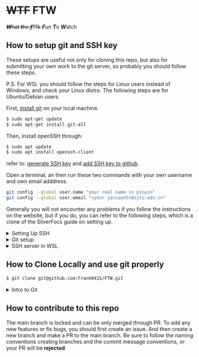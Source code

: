 # ~~WTF~~ FTW

~~***W***hat ***t***he ***f***??k~~ ***F***un ***T***o ***W***atch

## How to setup git and SSH key

These setups are useful not only for cloning this repo, but also for submitting your own work to the git server, so probably you should follow these steps.

P.S. For WSL you should follow the steps for Linux users instead of Windows, and check your Linux distro. The following steps are for Ubuntu/Debian users.

First, [install git](https://github.com/git-guides/install-git) on your local machine.

```bash
$ sudo apt-get update
$ sudo apt-get install git-all
```

Then, install openSSH through:

```bash
$ sudo apt update
$ sudo apt install openssh-client
```

 refer to: [generate SSH key](https://docs.github.com/en/authentication/connecting-to-github-with-ssh/generating-a-new-ssh-key-and-adding-it-to-the-ssh-agent?platform=windows) and [add SSH key to github](https://docs.github.com/en/authentication/connecting-to-github-with-ssh/adding-a-new-ssh-key-to-your-github-account).

Open a terminal, an then run these two commands with your own username and own email adddress.

```bash
git config --global user.name "your real name in pinyin"
git config --global user.email "<your jaccount>@sjtu.edu.cn"
```

Generally you will not encounter any problems if you follow the instructions on the website, but if you do, you can refer to the following steps, which is a clone of the SilverFocs guide on setting up.


<details close>
    <summary>Setting Up SSH</summary>

## Secure Shell

Using the Secure Shell (SSH) protocol, you can connect and authenticate to remote servers and services. With SSH keys, you can connect to FOCS git server easily and securely. This tutorial will help you generate your own SSH key. To learn more about SSH authentication, refer to [About SSH](https://help.github.com/en/github/authenticating-to-github/about-ssh).

### Step 1: Preparation

<details close>
    <summary>WSL / Debian / Ubuntu</summary>

In your terminal, install `openssh` using your package manager. For example, in Debian / Ubuntu, type

```bash
$ sudo apt update
$ sudo apt install openssh-client
```

If you are using WSL, and also want to config the SSH directly in Windows, refer to the Further Readings.

</details>

<details close>
    <summary>Ach Linux / Manjaro</summary>

```bash
$ sudo pacman -Syyu
$ sudo pacman -S openssh
```

</details>

<details close>
    <summary>macOS</summary>

```bash
$ brew install openssh
```
</details>

### Step 2: Check for existing SSH keys

Open your terminal (macOS/Linux) or git bash (Windows) and type

```bash
$ ls -al ~/.ssh
```

Check whether you already have `id_rsa` and `id_rsa.pub`.

1. If these files exist, go to step 4.
2. If `.ssh` directory does not exist, or it’s empty. For example, if the output is

```bash
ls: cannot access '.ssh': No such file or directory
```

### Step 3: Generate a new SSH key

See [this tutorial](https://docs.github.com/en/authentication/connecting-to-github-with-ssh/generating-a-new-ssh-key-and-adding-it-to-the-ssh-agent#generating-a-new-ssh-key) to create a new keypair. Remember to use your SJTU email ("\<your jaccount\>@sjtu.edu.cn").

Usually, you can just press Enter to leave the passphrase empty.

### Step 4: Check and submit

In your terminal (macOS/Linux) or git bash (Windows), check whether the key is already generated by typing

```bash
$ cd ~/.ssh
$ ls -al
```

You should be able to find `id_ed25519` and `id_ed25519.pub`. Open the file `id_ed25519.pub` in a text editor, or type `cat id_ed25519.pub` in the terminal.

Then open [FOCS gitea](https://focs.ji.sjtu.edu.cn/git) in your browser. Press the button on the top right corner, then go to "Settings". Go to "SSH / GPG Keys". 

In the SSH Key section, press "Add Key". Paste the content your `id_rsa.pub` file in the box below. If you succeed, the Key name will be generated automatically. You should copy and paste something in the form:
```
ssh-ed25519 <some very long thing> <your jaccount>@sjtu.edu.cn
```

Then press "Add Key". The system will display a green success banner.

**Important: only copy the public key, i.e. the key with `.pub` suffix.**

### Further readings

In most cases this section can be skipped. Refer to it in case you meet problems and contact a manager.

<details close>
    <summary>Windows 10</summary>

You can also generate SSH keys with Git Bash, first install [git for windows](https://gitforwindows.org/).

If you’ve already installed `git` with `choco`, you can skip this step.

Then you can open the Git Bash to perform the same procedures, the home directory `~` will be `C:\Users\Username`.

You can also copy the `~/.ssh` folder in WSL into `C:\Users\Username\.ssh` so that everything will work on git bash without any other configuration.

</details>

<details close>
    <summary>SSH server in WSL</summary>

The default SSH Server may not be configured correctly in WSL. You can check it by

```bash
$ sudo service ssh stop
$ sudo /usr/sbin/sshd -d
```

Check the startup logs and make sure HostKeys are available and you don’t see log messages such as:

```
debug1: sshd version OpenSSH_7.2, OpenSSL 1.0.2g  1 Mar 2016
debug1: key_load_private: incorrect passphrase supplied to decrypt private key
debug1: key_load_public: No such file or directory
Could not load host key: /etc/ssh/ssh_host_rsa_key
debug1: key_load_private: No such file or directory
debug1: key_load_public: No such file or directory
Could not load host key: /etc/ssh/ssh_host_dsa_key
debug1: key_load_private: No such file or directory
debug1: key_load_public: No such file or directory
Could not load host key: /etc/ssh/ssh_host_ecdsa_key
debug1: key_load_private: No such file or directory
debug1: key_load_public: No such file or directory
Could not load host key: /etc/ssh/ssh_host_ed25519_key
```

If you do see such messages and the keys are missing under /etc/ssh/, you will have to regenerate the keys or just purge & install `openssh-server`:

```bash
$ sudo apt purge openssh-server
$ sudo apt install openssh-server
```

You may also need to configure the ssh server in `/etc/ssh/sshd_config` with `vi` or `nano` (use `sudo` for root privilege).

Find the lines

```
PermitRootLogin no/prohibit-password
PasswordAuthentication no
```

Change them to

```
PermitRootLogin yes
PasswordAuthentication yes
```

Remember to remove # if it exists in any of the two lines.

This will enable root login and password login which is usually useful.

Then

```bash
$ sudo service ssh restart
$ sudo service ssh status
```

If you want to login with root by password, you need to set a password first:

```bash
$ sudo passwd root
```

You should now be able to connect to WSL on your Git Bash:

```bash
$ ssh root@localhost
```

</details>

### References

1. [Connecting to GitHub with SSH](https://help.github.com/en/github/authenticating-to-github/connecting-to-github-with-ssh)
2. [Open SSH Service in WSL](https://blog.csdn.net/zhouzme/article/details/81087837)
3. [WSL Troubleshooting](https://docs.microsoft.com/en-us/windows/wsl/troubleshooting)
</details>

<details close>
    <summary>Git setup</summary>


## Git installation and setup

For information about git, please refer to SilverFOCS Introduction to git.

### Installation

<details close>
    <summary>WSL / Debian / Ubuntu</summary>

Reference in https://www.git-scm.com/download/linux

```bash
$ sudo apt install git
```
</details>

<details close>
    <summary>Arch Linux / Manjaro</summary>

```bash
$ sudo pacman -Syyu git
```
</details>

<details close>
    <summary>macOS</summary>

Using [homebrew](https://brew.sh/)

If `brew` is not installed in your mac yet, follow the guide on the homebrew website.

Open the terminal.

```bash
$ brew install git
```
</details>

Type `git --version` after installation, if it returns a version number, then it is done.

### Configuration

First, open a terminal, an then run these two commands with your own username and own email adddress.

**Important: input your real name in pinyin and use your sjtu email address**

```bash
git config --global user.name "your real name in pinyin"
git config --global user.email "<your jaccount>@sjtu.edu.cn"
```

### Further readings

In most cases this section can be skipped. Refer to it in case you meet problems and contact a manager.

<details close>
    <summary>Git GUI</summary>

Most modern IDE integerate git either natively or through plugins. Common examples are VSCode, Atom, Vim/Neovim (plugins), and JetBrains. 

</details>

### References

1. [Learn Git branch](https://learngitbranching.js.org/)
2. [Git book](https://git-scm.com/book/en/v2/Git-Basics-Getting-a-Git-Repository)
</details>


<details close>
    <summary>SSH server in WSL</summary>

The default SSH Server may not be configured correctly in WSL. You can check it by

```bash
$ sudo service ssh stop
$ sudo /usr/sbin/sshd -d
```

Check the startup logs and make sure HostKeys are available and you don’t see log messages such as:

```
debug1: sshd version OpenSSH_7.2, OpenSSL 1.0.2g  1 Mar 2016
debug1: key_load_private: incorrect passphrase supplied to decrypt private key
debug1: key_load_public: No such file or directory
Could not load host key: /etc/ssh/ssh_host_rsa_key
debug1: key_load_private: No such file or directory
debug1: key_load_public: No such file or directory
Could not load host key: /etc/ssh/ssh_host_dsa_key
debug1: key_load_private: No such file or directory
debug1: key_load_public: No such file or directory
Could not load host key: /etc/ssh/ssh_host_ecdsa_key
debug1: key_load_private: No such file or directory
debug1: key_load_public: No such file or directory
Could not load host key: /etc/ssh/ssh_host_ed25519_key
```

If you do see such messages and the keys are missing under /etc/ssh/, you will have to regenerate the keys or just purge & install `openssh-server`:

```bash
$ sudo apt purge openssh-server
$ sudo apt install openssh-server
```

You may also need to configure the ssh server in `/etc/ssh/sshd_config` with `vi` or `nano` (use `sudo` for root privilege).

Find the lines

```
PermitRootLogin no/prohibit-password
PasswordAuthentication no
```

Change them to

```
PermitRootLogin yes
PasswordAuthentication yes
```

Remember to remove # if it exists in any of the two lines.

This will enable root login and password login which is usually useful.

Then

```bash
$ sudo service ssh restart
$ sudo service ssh status
```

If you want to login with root by password, you need to set a password first:

```bash
$ sudo passwd root
```

You should now be able to connect to WSL on your Git Bash:

```bash
$ ssh root@localhost
```
</details>

## How to Clone Locally and use git properly

```bash
$ git clone git@github.com:Frank0415/FTW.git
```


<details close>
    <summary>Intro to Git</summary>

# Introduction to Git

## What is Git

A version control system.

- Keep track of your project.
- Easy to access historical versions.
- Parallel workflow with branches.

## Why Git

Think about these scenarios:

1. You accidentally deleted part of your source code.
2. You and your colleague are working in parallel on different features of the same project.
3. You tried out a brand new idea, but it’s actually a bad idea and you want an “undo”.

As you start coding, you’ll find these demands reasonable, and all of them can be covered by Git. We’ll see how to deal with them later.

## Git Repository

Suppose you have a project that is managed by Git. The main folder containing all your project files is called a Git `Repository`, or `repo` for short. To start working with Git, go inside your project folder and perform:

```bash
cd my-project/   # go inside the project folder
git init         # initialize
```

In this way you’ve created a new local `repo`.

However, your target `repo` could be remote, e.g. on GitHub, and you have to download it. Perform

```bash
git clone <url> [local name]
```

and the `repo` will show up in your folder.

Here `<term>` means you should replace `<term>` with what it means, and `[term]` means it’s optional.

## Git Commit

Git saves your work bit by bit using `commit`. A `commit` contains a `patch` and a commit message. A `patch` can be understood as “the additional work done since last `commit`”, while the commit message summarizes what work was done exactly. Note that the `commit`s can be cascaded, together they can represent how your work adds up.

For _Scenario 1_, Git works by creating a `.git` folder in your project. As long as you committed the work and didn’t delete `.git` folder, your history is recoverable.

To commit, you have to follow two steps:

1. `git add <files>` which selects what will be committed this time
2. `git commit -m <message>` which performs the commit and adds the message

Note that:

1. `<files>` could be `*` if you just want everything to be included.
2. `<message>` can be quoted like `git commit -m “I did this.”`, which generates the message “I did this.”.

### Commit is not Save - Make Commits Meaningful

Now you may have the impression that a commit saves your work. That’s true, but it’s very different from pressing `Ctrl+S` / `Cmd+S`. A commit must be meaningful overall. You have to tell the reader (your colleague or your future self) what is done in this commit.

- commits should be atomic (small, doing only one thing, e.g. belong to only 1 feature or fix)
- it should not prevent your game from compiling
- the commit message should be only a few words but describe everything you did (if you can't do that, then you're doing too much in this commit)

Following these guidelines will make it easier to find the commit in which a bug was introduced, and also find the problematic change in that commit quickly.

If you did too much and can’t tell what specific task you’ve done in a commit, then it should be separated into several commits by

```bash
git add a.elm
git commit -m "Did a." # perhaps making the snake moving
git add b.elm
git commit -m "Did b." # perhaps deciding the endgame condition
```

An advanced usage is you can `add` not the whole file, but only a part of it, by

```bash
git add a.elm -p
```

and follow the instructions to select only some of the lines in a file.

## Git Push & Pull

We won't go into details about these two commands.

Basically, `git pull` will download the new commits from the Gitea server, which includes the code that your collaborators recently wrote. So, you need to run this command when you start your coding every day.

`git push` is command that can upload your commits to the Gitea server, so that your collaborators can pull it.

## Git Branch

Now that we’ve got many `commits`, how can we manage these commits? Git creates the concept `branch`. A `branch` is a string of `commit`s in a certain order. As your project continues receiving `commit`s, it’s `branch` gets longer. You can create a new `branch` at any commit. **Every branch has a `head` indicating where the next commit will be applied.**

```mermaid
graph LR;
0((C0)) --> 1((C1))
1 --> 2((C2))
2 --> 3((C3))
3 -.- main
1 --> 4((C4))
4 -.- new
```

In this example, you start from `C0` at branch `main` and commits `C1` - `C3` step by step. Then you have a new idea and creates a new branch at `C1` called `new`, and commits `C4`. The head of branch `main` points to `C3`, and the head of `new` points to `C4`.

You can imagine `branch` as the “branch” in the parallel universe theory. Every time we make a binary decision, the universe divides into two branches indicating two possibilities. The `head` of a `branch` points to the latest moment, ensuring that time grows linearly - your path is set on a certain branch, but your current alteration may change the future.

The final piece of this system is `HEAD`, which is similar to the `head` of a branch, but it indicates where your _current_ location is. In the example above, your `HEAD` now points to branch `new`, meaning you’re at branch `new`. `HEAD` is just like “your working directory in git”.

To change your `HEAD`, use

```bash
git checkout <branch/commit>
```

which travels in Git history and revert your project to a certain time point (commit).

To create a new `branch` at current `commit`, use

```bash
git branch <name>
```

More usage can be found by `git branch --help` (so does all other `git <subcommand> --help`).

Now we can try to solve the scenarios.

For _Scenario 2_, you and your colleague are working together, perhaps even changing the same file. Suppose you are using `main` in the example above. Your colleague can checkout `C1`, create a branch called `new`, and commit his `C4`.

For _Scenario 3_, you did some bad experiments and find it hard to correctly delete all your wrong codes, you can reset your branch to any one of your previous commits using

```bash
git reset <commit> [option]
```

Here you have three options. Go check the manual use `--help` and find out how they work.

**!!!** `git reset` could be dangerous because it may erase all the commits after your reset point.

### Conservative Head Rule

It turns out that `branch` is _the_ most important concept in Git. We claim that the following rule always holds for commits:

If a commit can be found in any one of the heads, it should be kept; however if no branch or head contains the commit, the commit will be discarded.

This rule is called the Conservative Head Rule. (Don’t try to search it, I made it myself.)

```mermaid
graph LR;
0((C0)) --> 1((C1))
1 --> 2((C2))
2 --> 3((C3))
3 -.- main
1 --> 4((C4))
4 -.- new
4 --> 5((C5))
5 --> 6((C6))
6 -.- HEAD
```

For example, with the previous example given, one can use these commands to get the result above:

```bash
git checkout C4       # "detached head state"
git commit -m "..."   # the commit is represented as C5
git commit -m "..."   # the commit is represented as C6
```

Now, if one run `git checkout main` (or any other destination), both `C5` and `C6` will be lost, because as our `HEAD` has been changed to point `main`, these commits aren’t in any branch. This state is called `detached head state` because the `HEAD` is not pointing to any branch, and will bring such risk of losing commits. To keep `C5` and `C6`, one should immediately create a branch at `HEAD`.

## Git Merge and Pull Request

In a real development, we always place our major development flow on the `master` branch, (sometimes called `main` branch).

For example, look at the following tree graph.

```mermaid
graph LR;
0((C0)) --> 1((C1))
1 --> 2((C2))
2 -.- main
1 --> 4((C4))
4 --> 5((C5))
5 -.- issue3
```

In this repo, suppose that your customer has reported a bug tagged `#issue3` and you are the programmer in charge of it. Right now, after a few commits, you are pretty sure that you have fixed the bug. You need to put your work onto the `main` branch, so that when the company release the product next time, your customers will not have to suffer the previous problems.

What you should do is:

```bash
git checkout main #to make sure that you are on the main branch
git merge issue3 #Merge the changes you made to the main branch
```

After running these commands, your tree will look like this:

```mermaid
graph LR;
0((C0)) --> 1((C1))
1 --> 2((C2))
2 --> 6
1 --> 4((C4))
4 --> 5((C5))
5 -.- issue3
5 --> 6((C6))
6 -.- main
```

Now that your work is merged in, you have no further need for the `issue3` branch. You can close the issue in your issue-tracking system, and delete the branch:

```bash
git branch -d issue3
```

Your tree will then look like this:

```mermaid
graph LR;
0((C0)) --> 1((C1))
1 --> 2((C2))
2 --> 6
1 --> 4((C4))
4 --> 5((C5))
5 --> 6((C6))
6 -.- main
```

### **But, this might not always work!**

Please look at the original graph:

```mermaid
graph LR;
0((C0)) --> 1((C1))
1 --> 2((C2))
2 -.- main
1 --> 4((C4))
4 --> 5((C5))
5 -.- issue3
```

### What will happen if `C5` changed the same code block with `C2`?

In this case, the git system will not create the merged result: `C6` commit immediately. The system will ask you to handle the conflicts by hand. Git will modify your files so that they look like this:

```html
<<<<<<< HEAD:index.html
<div id="footer">contact : email.support@github.com</div>
=======
<div id="footer">please contact us at support@github.com</div>
>>>>>>> issue3:index.html
```

You can use the tools provided in WebStorm or VSCode to do the merging and solve the conflicts. After that, you can use `git commit` to finalize your merge.

Then, your repo tree will look again like this:

```mermaid
graph LR;
0((C0)) --> 1((C1))
1 --> 2((C2))
2 --> 6
1 --> 4((C4))
4 --> 5((C5))
5 -.- issue3
5 --> 6((C6))
6 -.- main
```

## Git Stash
**Warning: The situations where Git Stash Commands can be used are strictly limited. Misusing Git Stash Commands brings serious risk of losing your code.**

In team development, it is efficient to work in different branches. But sometimes when you are dealing with some work on one branch, you have to switch to another branch to work on something else immediately for some reason. In this case you might want to temporarily stash your work instead of making a commit.

`git stash` is useful in this situation, it temporarily stashes the changes you've made to your working copy, which can be re-applied later on.

### Where are the changes saved?

Simply speaking, `git stash` saves all your changes in a 'stack' local to your Git repository. Therefore, stashes are not transferred to the server when you push. And it is not attached to a branch so please note that the changes will be saved in **the same list** when you stash in different branches. 

### Under what circumstances can I use Git Stash Commands? 
You can use these commands when you want to stash your changes for a short time. For example, you can stash your work when you are urgently asked to fix a bug in another branch. Make sure you will come back to your work very soon in case you forget to re-apply your work.

You can check your stash list by using:
```bash
git stash list
```
Normally it is empty since we haven't stashed any changes yet.

To simply stash your work, use:
```bash
git stash
```
Note that this command will only stash the changes in tracked files, so if you want to stash some new files that have not been staged, add option `-u` or `--include-untracked` like:
```bash
git stash -u
```
After you stash successfully, you should receive a prompt:
```bash
Saved working directory and index state WIP on <branch>: <commit> <commit message>
```
**Please make sure you stash your work successfully after every time you run `git stash`**  

if you run `git stash list` now, you can see the newest stash:
```bash
stash@{0}: WIP on <branch>: <commit> <commit message>
```
However, it is hard for us to recall what we did according to the default information. So it is good practice to annotate your stashes with a description, add option `-m` or `--message` like:
```bash
git stash -m <message>
```
A stash with description is viewed as:
```bash
stash@{<n>}: On <branch>: <message>
```
After stashing your works, another issue is how to re-apply them.

You can use:
```bash
git stash pop
```
This command simply pops out the newest stash in the stash list and applies it to the current branch.

Since it will delete the stash automatically, it is annoying if accidentally using this command in a wrong branch. So it is recommended to use:
```bash
git stash apply
```
It only applies the newest stash but never deletes it. Another advantage is that you can apply one stash to multiple branches in this way.

After you check your code, you can delete the stash manually using:
```bash
git stash drop
```
If you change your code after stash it, you may meet conflicts when re-applying. Then you should do the conflicts solving process. See [information about solving the conflicts](#what-will-happen-if-c5-changed-the-same-code-block-with-c2).

**Do not take the initiative to create multiple stashes, because it increases the risk of losing your code.**

But if you have to deal with multiple stashed accidentally, some commands are helpful.
```bash
git stash list
```
It has been introduced. For multiple stashes, it shows a stash list:
```bash
stash@{0}: ...
stash@{1}: ...
...
```
The identifier number shows the order of the stashes. For instance, `stash@{0}` is the newest stash, `stash@{1}` is the second newest, and so on.

What you should do to operate one specific stash is to pass the identifier number as the last argument to `git stash apply` and `git stash drop`:
```bash
git stash apply <identifier number>
git stash drop <identifier number>
```

### Suggestions to use Git Stash safely

- Make sure you will get back to your work soon every time you stash. Otherwise commit your work should be a better choice.
- make a description for every stash.
- `git stash` won't stash changes made to untracked or ignored files. So if you add some new files that are untracked, use `git add` to stage them first. Or you can use `git stash -u` to stash changes in both tracked and untracked files. 
- Do not mix the works from different branches together in the stash list. Keep it clean.
- Make sure your work is stashed in the stash list successfully after you stash it.
- Use `git stash apply` instead of `git stash pop`, and then delete the used stash manually.
- Check and manage your stash list frequently, especially when stashing and re-applying.

## Git LFS

In real-life projects, it is very common to include large binary files like audios or videos, which cannot be efficiently tracked by Git and will lead to large memory usages. Git Large File Storage (LFS) is an efficient tool to solve this issue by replacing large files with text pointers pointing to the contents on a remote server.

### Set Up for Git LFS

Git LFS is an open source project hosted on a [GitHub repo](https://github.com/git-lfs/git-lfs). You may check the release page to find a suitable compiled binary for your platform (where a packed installer for Windows is also included). You may also install Git LFS from your package managers. For Apt, for example, you can install by executing

```bash
sudo apt install git-lfs
```

Once you finished installing, run in the shell

```bash
git lfs install
```

to initialize the Git LFS. In this way Git LFS will be automatically enabled when you clone a repo with LFS.

### Basic Usages for Git LFS

To make a repo with LFS enabled from scratch, you need to run

```bash
git init
git lfs install
```

You can also clone a repo with LFS by normal cloning command `git clone`. Chances are that some LFS-tracked files are failed in pulling. You can retrieve those lost files with

```bash
git lfs pull
```

Now you may start to track your files with LFS. For example, you can track all `.ogg` files with

```bash
git lfs track "*.ogg"
```

A new line will be added into `.gitattributes` file

```plain
*.ogg filter=lfs diff=lfs merge=lfs -text
```

If your `.gitattributes` file is newly created, you have to tell Git to track it

```bash
git add .gitattributes
```

Notice that the double quotes surrounding `*.ogg` cannot be omitted, otherwise the shell will try to match this wildcard pattern, and as a result, your LFS will track every existing `.ogg` file under current directory, which is probably not what you expect.

## Next Step: Playing with Branches

All core concepts of Git have been introduced today. In the future workshops we’ll learn about `git rebase` and more. Also, you’ll learn about the details in `git push` and `git pull`. Those are the commands that deal with remote repos.

You can try [Learn Git Branching](https://learngitbranching.js.org/) online, which is a simple but intuitive interactive tutorial for Git.

## Git in Practice

In real-life development, it is common to include special files like `.gitignore` and `.gitattributes` in the repo to control the behavior of Git on specific files (for example, telling Git to ignore automatically generated files or unifying the format of linefeed on different platforms). Those tricks are also found very helpful when you working with the projects, so we will cover it in the workshop.

Complaints: the Git GUIs (including those integrated in VSCode and WebStorm) are more or less limited. If you find something conceptually feasible but your Git GUI is forbidding you from doing it, you can always use CLI instead.

## Git Frontends

There are many [git GUI/TUI frontends](https://git-scm.com/download/gui/linux), you can use what you like to improve efficiency.

For example, [lazygit](https://github.com/jesseduffield/lazygit) is a powerful and easy-to-use TUI client for git. The commands are easy to memorize and fast to type.

## Git Hooks (Optional)

Git hooks are some scripts to run before commiting or after commiting. Usually we use it to check whether our commits are valid (eg. code format, commit messages).

See [this tutorial](https://vg100su23.web.app/wksp0/environment.html#husky-optional-recommended).

## Gossips

Git as a name doesn’t have any special meaning. See [Wikipedia](https://en.wikipedia.org/wiki/Git):

> Torvalds sarcastically quipped about the name _git_ (which means "unpleasant person" in [British English](https://en.wikipedia.org/wiki/British_English) slang): "I'm an egotistical bastard, and I name all my projects after myself. First '[Linux](https://en.wikipedia.org/wiki/Linux_kernel)', now 'git'."

P.S. Advertisement: [An Arbitrary GitHub Project](https://github.com/LighghtEeloo/flow.er).

</details>

## How to contribute to this repo

The main branch is locked and can be only merged through PR. To add any new features or fix bugs, you should first create an issue. And then create a new branch and make a PR to the main branch. Be sure to follow the naming conventions creating branches and the commit message conventions, or your PR will be **rejected**.

